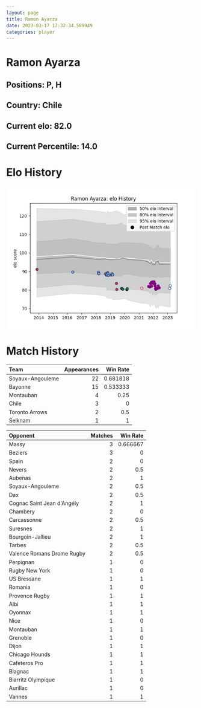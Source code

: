 ```yaml
---  
layout: page  
title: Ramon Ayarza  
date: 2023-03-17 17:32:34.589949  
categories: player  
---
```

# Ramon Ayarza

## Positions: P, H

## Country: Chile

## Current elo: 82.0

## Current Percentile: 14.0

# Elo History


![elo history](history_RamonAyarza.png)
# Match History


| Team             |   Appearances |   Win Rate |
|:-----------------|--------------:|-----------:|
| Soyaux-Angouleme |            22 |   0.681818 |
| Bayonne          |            15 |   0.533333 |
| Montauban        |             4 |   0.25     |
| Chile            |             3 |   0        |
| Toronto Arrows   |             2 |   0.5      |
| Selknam          |             1 |   1        |

| Opponent                   |   Matches |   Win Rate |
|:---------------------------|----------:|-----------:|
| Massy                      |         3 |   0.666667 |
| Beziers                    |         3 |   0        |
| Spain                      |         2 |   0        |
| Nevers                     |         2 |   0.5      |
| Aubenas                    |         2 |   1        |
| Soyaux-Angouleme           |         2 |   0.5      |
| Dax                        |         2 |   0.5      |
| Cognac Saint Jean d'Angély |         2 |   1        |
| Chambery                   |         2 |   0        |
| Carcassonne                |         2 |   0.5      |
| Suresnes                   |         2 |   1        |
| Bourgoin-Jallieu           |         2 |   1        |
| Tarbes                     |         2 |   0.5      |
| Valence Romans Drome Rugby |         2 |   0.5      |
| Perpignan                  |         1 |   0        |
| Rugby New York             |         1 |   0        |
| US Bressane                |         1 |   1        |
| Romania                    |         1 |   0        |
| Provence Rugby             |         1 |   1        |
| Albi                       |         1 |   1        |
| Oyonnax                    |         1 |   1        |
| Nice                       |         1 |   0        |
| Montauban                  |         1 |   1        |
| Grenoble                   |         1 |   0        |
| Dijon                      |         1 |   1        |
| Chicago Hounds             |         1 |   1        |
| Cafeteros Pro              |         1 |   1        |
| Blagnac                    |         1 |   1        |
| Biarritz Olympique         |         1 |   0        |
| Aurillac                   |         1 |   0        |
| Vannes                     |         1 |   1        |